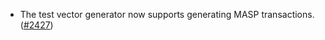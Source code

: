- The test vector generator now supports generating MASP transactions.
  ([\#2427](https://github.com/anoma/namada/pull/2427))
